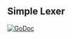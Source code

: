 ## Simple Lexer
[![GoDoc](https://godoc.org/github.com/AdamColton/parlex/lexer/simplelexer?status.svg)](https://godoc.org/github.com/AdamColton/parlex/lexer/simplelexer)